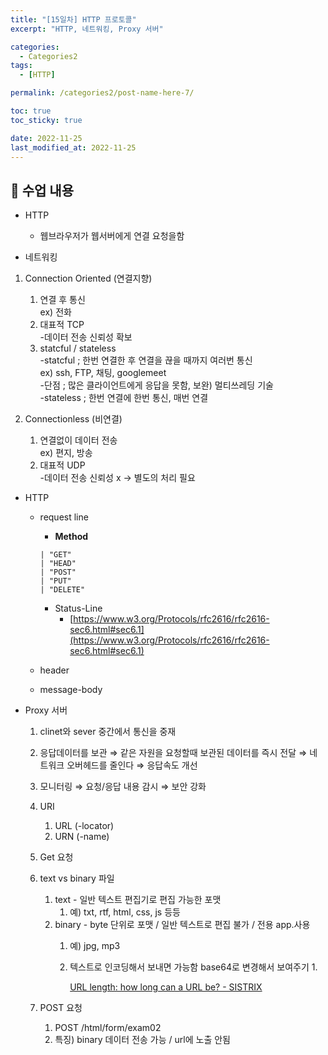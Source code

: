 ```yaml
---
title: "[15일차] HTTP 프로토콜"
excerpt: "HTTP, 네트워킹, Proxy 서버"

categories:
  - Categories2
tags:
  - [HTTP]

permalink: /categories2/post-name-here-7/

toc: true
toc_sticky: true

date: 2022-11-25
last_modified_at: 2022-11-25
---
```


## 🦥 수업 내용

* HTTP
  - 웹브라우저가 웹서버에게 연결 요청을함  
    
* 네트워킹
 1. Connection Oriented (연결지향)  
    1. 연결 후 통신  
       ex) 전화  
    2. 대표적 TCP  
       -데이터 전송 신뢰성 확보  
    3. statcful / stateless  
       -statcful ; 한번 연결한 후 연결을 끊을 때까지 여러번 통신  
         ex) ssh, FTP, 채팅, googlemeet  
       -단점 ; 많은 클라이언트에게 응답을 못함, 보완) 멀티쓰레딩 기술  
       -stateless ; 한번 연결에 한번 통신, 매번 연결  
        
2. Connectionless (비연결)
    1. 연결없이 데이터 전송  
        ex) 편지, 방송  
    2. 대표적 UDP  
        -데이터 전송 신뢰성 x → 별도의 처리 필요  
    
- HTTP
    - request line
        - **Method**
        
        ```
        | "GET"
        | "HEAD"                   
        | "POST"                   
        | "PUT"                     
        | "DELETE"
        ```
        
        - Status-Line
            - [https://www.w3.org/Protocols/rfc2616/rfc2616-sec6.html#sec6.1](https://www.w3.org/Protocols/rfc2616/rfc2616-sec6.html#sec6.1)
    - header
  
    - message-body
    
- Proxy 서버
    1. clinet와 sever 중간에서 통신을 중재
    2. 응답데이터를 보관 ⇒ 같은 자원을 요청할때 보관된 데이터를 즉시 전달 ⇒ 네트워크 오버헤드를 줄인다 ⇒ 응답속도 개선
    3. 모니터링 ⇒ 요청/응답 내용 감시 ⇒ 보안 강화
    4. URI
        1. URL (-locator)
        2. URN (-name)
    5. Get 요청
    6. text vs binary 파일
        1. text - 일반 텍스트 편집기로 편집 가능한 포맷
            1. 예) txt, rtf, html, css, js 등등
        2. binary - byte 단위로 포맷 / 일반 텍스트로 편집 불가 / 전용 app.사용
            1. 예) jpg, mp3
            2. 텍스트로 인코딩해서 보내면 가능함 base64로 변경해서 보여주기
                1. 
                
                [URL length: how long can a URL be? - SISTRIX](https://www.sistrix.com/ask-sistrix/technical-seo/site-structure/url-length-how-long-can-a-url-be)
                
    7. POST 요청
        1. POST /html/form/exam02
        2. 특징) binary 데이터 전송 가능 / url에 노출 안됨
